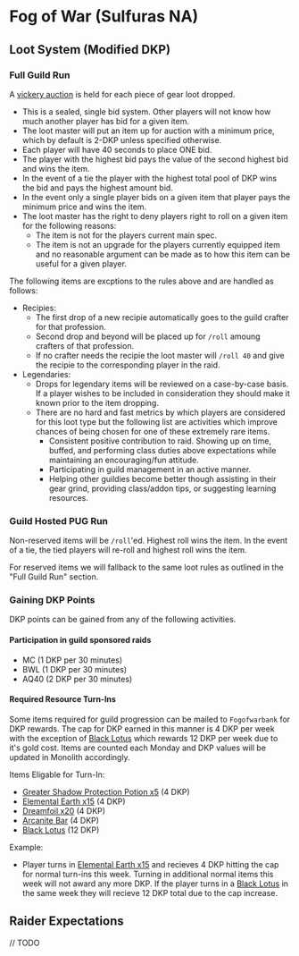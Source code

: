 # Fog of War (Sulfuras NA)

## Loot System (Modified DKP)

### Full Guild Run

A [vickery auction](https://en.wikipedia.org/wiki/Vickrey_auction) is held for each piece of gear loot dropped. 
- This is a sealed, single bid system. Other players will not know how much another player has bid for a given item.
- The loot master will put an item up for auction with a minimum price, which by default is 2-DKP unless specified otherwise.
- Each player will have 40 seconds to place ONE bid.
- The player with the highest bid pays the value of the second highest bid and wins the item.
- In the event of a tie the player with the highest total pool of DKP wins the bid and pays the highest amount bid.
- In the event only a single player bids on a given item that player pays the minimum price and wins the item.
- The loot master has the right to deny players right to roll on a given item for the following reasons:
  - The item is not for the players current main spec.
  - The item is not an upgrade for the players currently equipped item and no reasonable argument can be made as to how this item can be useful for a given player.

The following items are excptions to the rules above and are handled as follows:
- Recipies: 
  - The first drop of a new recipie automatically goes to the guild crafter for that profession.
  - Second drop and beyond will be placed up for `/roll` amoung crafters of that profession.
  - If no crafter needs the recipie the loot master will `/roll 40` and give the recipie to the corresponding player in the raid.
- Legendaries:
  - Drops for legendary items will be reviewed on a case-by-case basis. If a player wishes to be included in consideration they should make it known prior to the item dropping.
  - There are no hard and fast metrics by which players are considered for this loot type but the following list are activities which improve chances of being chosen for one of these extremely rare items.
    - Consistent positive contribution to raid. Showing up on time, buffed, and performing class duties above expectations while maintaining an encouraging/fun attitude.
    - Participating in guild management in an active manner.
    - Helping other guildies become better though assisting in their gear grind, providing class/addon tips, or suggesting learning resources.

### Guild Hosted PUG Run

Non-reserved items will be `/roll`'ed. Highest roll wins the item. In the event of a tie, the tied players will re-roll and highest roll wins the item.

For reserved items we will fallback to the same loot rules as outlined in the "Full Guild Run" section.

### Gaining DKP Points

DKP points can be gained from any of the following activities.

#### Participation in guild sponsored raids
- MC (1 DKP per 30 minutes)
- BWL (1 DKP per 30 minutes)
- AQ40 (2 DKP per 30 minutes)

#### Required Resource Turn-Ins

Some items required for guild progression can be mailed to `Fogofwarbank` for DKP rewards. The cap for DKP earned in this manner is 4 DKP per week with the exception of [Black Lotus](https://classic.wowhead.com/item=13468/black-lotus) which rewards 12 DKP per week due to it's gold cost. Items are counted each Monday and DKP values will be updated in Monolith accordingly.

Items Eligable for Turn-In:
- [Greater Shadow Protection Potion x5](https://classic.wowhead.com/spell=17578/greater-shadow-protection-potion) (4 DKP)
- [Elemental Earth x15](https://classic.wowhead.com/item=7067/elemental-earth) (4 DKP)
- [Dreamfoil x20](https://classic.wowhead.com/item=13463/dreamfoil) (4 DKP)
- [Arcanite Bar](https://classic.wowhead.com/item=12360/arcanite-bar) (4 DKP)
- [Black Lotus](https://classic.wowhead.com/item=13468/black-lotus) (12 DKP)

Example:
- Player turns in [Elemental Earth x15](https://classic.wowhead.com/item=7067/elemental-earth) and recieves 4 DKP hitting the cap for normal turn-ins this week. Turning in additional normal items this week will not award any more DKP. If the player turns in a [Black Lotus](https://classic.wowhead.com/item=13468/black-lotus) in the same week they will recieve 12 DKP total due to the cap increase.

## Raider Expectations
// TODO

